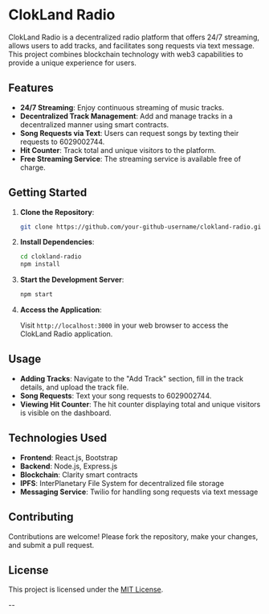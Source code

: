 # ClokLand Radio 

ClokLand Radio is a decentralized radio platform that offers 24/7 streaming, allows users to add tracks, and facilitates song requests via text message. This project combines blockchain technology with web3 capabilities to provide a unique experience for users.

## Features

- **24/7 Streaming**: Enjoy continuous streaming of music tracks.
- **Decentralized Track Management**: Add and manage tracks in a decentralized manner using smart contracts.
- **Song Requests via Text**: Users can request songs by texting their requests to 6029002744.
- **Hit Counter**: Track total and unique visitors to the platform.
- **Free Streaming Service**: The streaming service is available free of charge.

## Getting Started

1. **Clone the Repository**:

   ```bash
   git clone https://github.com/your-github-username/clokland-radio.git
   ```

2. **Install Dependencies**:

   ```bash
   cd clokland-radio
   npm install
   ```

3. **Start the Development Server**:

   ```bash
   npm start
   ```

4. **Access the Application**:

   Visit `http://localhost:3000` in your web browser to access the ClokLand Radio application.

## Usage

- **Adding Tracks**: Navigate to the "Add Track" section, fill in the track details, and upload the track file.
- **Song Requests**: Text your song requests to 6029002744.
- **Viewing Hit Counter**: The hit counter displaying total and unique visitors is visible on the dashboard.

## Technologies Used

- **Frontend**: React.js, Bootstrap
- **Backend**: Node.js, Express.js
- **Blockchain**: Clarity smart contracts
- **IPFS**: InterPlanetary File System for decentralized file storage
- **Messaging Service**: Twilio for handling song requests via text message

## Contributing

Contributions are welcome! Please fork the repository, make your changes, and submit a pull request.

## License

This project is licensed under the [MIT License](LICENSE).

--

